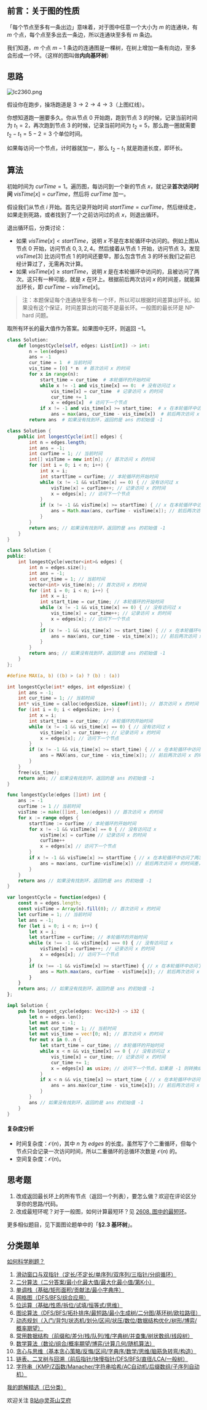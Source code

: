 ## 前言：关于图的性质

「每个节点至多有一条出边」意味着，对于图中任意一个大小为 $m$ 的连通块，有 $m$ 个点，每个点至多出去一条边，所以连通块至多有 $m$ 条边。

我们知道，$m$ 个点 $m-1$ 条边的连通图是一棵树，在树上增加一条有向边，至多会形成一个环。（这样的图叫做**内向基环树**）

## 思路

![lc2360.png](https://pic.leetcode.cn/1742870244-vqHncL-lc2360.png)

假设你在跑步，操场跑道是 $3\to 2\to 4\to 3$（上图红线）。

你想知道跑一圈要多久。你从节点 $0$ 开始跑，跑到节点 $3$ 的时候，记录当前时间为 $t_1=2$，再次跑到节点 $3$ 的时候，记录当前时间为 $t_2=5$，那么跑一圈就需要 $t_2-t_1=5-2=3$ 个单位时间。

如果每访问一个节点，计时器就加一，那么 $t_2-t_1$ 就是跑道长度，即环长。

## 算法

初始时间为 $\textit{curTime}=1$。遍历图，每访问到一个新的节点 $x$，就记录**首次访问时间** $\textit{visTime}[x]=\textit{curTime}$，然后将 $\textit{curTime}$ 加一。

假设我们从节点 $i$ 开始。首先记录开始时间 $\textit{startTime}=\textit{curTime}$，然后继续走，如果走到死路，或者找到了一个之前访问过的点 $x$，则退出循环。

退出循环后，分类讨论：

- 如果 $\textit{visTime}[x] < \textit{startTime}$，说明 $x$ 不是在本轮循环中访问的。例如上图从节点 $0$ 开始，访问节点 $0,3,2,4$。然后接着从节点 $1$ 开始，访问节点 $3$，发现 $\textit{visTime}[3]$ 比访问节点 $1$ 的时间还要早，那么包含节点 $3$ 的环长我们之前已经计算过了，无需再次计算。
- 如果 $\textit{visTime}[x] \ge \textit{startTime}$，说明 $x$ 是在本轮循环中访问的，且被访问了两次。这只有一种可能，就是 $x$ 在环上。根据前后两次访问 $x$ 的时间差，就能算出环长，即 $\textit{curTime}-\textit{visTime}[x]$。

> 注：本题保证每个连通块至多有一个环，所以可以根据时间差算出环长。如果没有这个保证，时间差算出的可能不是最长环。一般图的最长环是 NP-hard 问题。

取所有环长的最大值作为答案。如果图中无环，则返回 $-1$。

```py [sol-Python3]
class Solution:
    def longestCycle(self, edges: List[int]) -> int:
        n = len(edges)
        ans = -1
        cur_time = 1  # 当前时间
        vis_time = [0] * n  # 首次访问 x 的时间
        for x in range(n):
            start_time = cur_time  # 本轮循环的开始时间
            while x != -1 and vis_time[x] == 0:  # 没有访问过 x
                vis_time[x] = cur_time  # 记录访问 x 的时间
                cur_time += 1
                x = edges[x]  # 访问下一个节点
            if x != -1 and vis_time[x] >= start_time:  # x 在本轮循环中访问了两次，说明 x 在环上
                ans = max(ans, cur_time - vis_time[x])  # 前后两次访问 x 的时间差，即为环长
        return ans  # 如果没有找到环，返回的是 ans 的初始值 -1
```

```java [sol-Java]
class Solution {
    public int longestCycle(int[] edges) {
        int n = edges.length;
        int ans = -1;
        int curTime = 1; // 当前时间
        int[] visTime = new int[n]; // 首次访问 x 的时间
        for (int i = 0; i < n; i++) {
            int x = i;
            int startTime = curTime; // 本轮循环的开始时间
            while (x != -1 && visTime[x] == 0) { // 没有访问过 x
                visTime[x] = curTime++; // 记录访问 x 的时间
                x = edges[x]; // 访问下一个节点
            }
            if (x != -1 && visTime[x] >= startTime) { // x 在本轮循环中访问了两次，说明 x 在环上
                ans = Math.max(ans, curTime - visTime[x]); // 前后两次访问 x 的时间差，即为环长
            }
        }
        return ans; // 如果没有找到环，返回的是 ans 的初始值 -1
    }
}
```

```cpp [sol-C++]
class Solution {
public:
    int longestCycle(vector<int>& edges) {
        int n = edges.size();
        int ans = -1;
        int cur_time = 1; // 当前时间
        vector<int> vis_time(n); // 首次访问 x 的时间
        for (int i = 0; i < n; i++) {
            int x = i;
            int start_time = cur_time; // 本轮循环的开始时间
            while (x != -1 && vis_time[x] == 0) { // 没有访问过 x
                vis_time[x] = cur_time++; // 记录访问 x 的时间
                x = edges[x]; // 访问下一个节点
            }
            if (x != -1 && vis_time[x] >= start_time) { // x 在本轮循环中访问了两次，说明 x 在环上
                ans = max(ans, cur_time - vis_time[x]); // 前后两次访问 x 的时间差，即为环长
            }
        }
        return ans; // 如果没有找到环，返回的是 ans 的初始值 -1
    }
};
```

```c [sol-C]
#define MAX(a, b) ((b) > (a) ? (b) : (a))

int longestCycle(int* edges, int edgesSize) {
    int ans = -1;
    int cur_time = 1; // 当前时间
    int* vis_time = calloc(edgesSize, sizeof(int)); // 首次访问 x 的时间
    for (int i = 0; i < edgesSize; i++) {
        int x = i;
        int start_time = cur_time; // 本轮循环的开始时间
        while (x != -1 && vis_time[x] == 0) { // 没有访问过 x
            vis_time[x] = cur_time++; // 记录访问 x 的时间
            x = edges[x]; // 访问下一个节点
        }
        if (x != -1 && vis_time[x] >= start_time) { // x 在本轮循环中访问了两次，说明 x 在环上
            ans = MAX(ans, cur_time - vis_time[x]); // 前后两次访问 x 的时间差，即为环长
        }
    }
    free(vis_time);
    return ans; // 如果没有找到环，返回的是 ans 的初始值 -1
}
```

```go [sol-Go]
func longestCycle(edges []int) int {
    ans := -1
    curTime := 1 // 当前时间
    visTime := make([]int, len(edges)) // 首次访问 x 的时间
    for x := range edges {
        startTime := curTime // 本轮循环的开始时间
        for x != -1 && visTime[x] == 0 { // 没有访问过 x
            visTime[x] = curTime // 记录访问 x 的时间
            curTime++
            x = edges[x] // 访问下一个节点
        }
        if x != -1 && visTime[x] >= startTime { // x 在本轮循环中访问了两次，说明 x 在环上
            ans = max(ans, curTime-visTime[x]) // 前后两次访问 x 的时间差，即为环长
        }
    }
    return ans // 如果没有找到环，返回的是 ans 的初始值 -1
}
```

```js [sol-JavaScript]
var longestCycle = function(edges) {
    const n = edges.length;    
    const visTime = Array(n).fill(0); // 首次访问 x 的时间
    let curTime = 1; // 当前时间
    let ans = -1;
    for (let i = 0; i < n; i++) {
        let x = i;
        let startTime = curTime; // 本轮循环的开始时间
        while (x !== -1 && visTime[x] === 0) { // 没有访问过 x
            visTime[x] = curTime++; // 记录访问 x 的时间
            x = edges[x]; // 访问下一个节点
        }
        if (x !== -1 && visTime[x] >= startTime) { // x 在本轮循环中访问了两次，说明 x 在环上
            ans = Math.max(ans, curTime - visTime[x]); // 前后两次访问 x 的时间差，即为环长
        }
    }
    return ans; // 如果没有找到环，返回的是 ans 的初始值 -1
};
```

```rust [sol-Rust]
impl Solution {
    pub fn longest_cycle(edges: Vec<i32>) -> i32 {
        let n = edges.len();
        let mut ans = -1;
        let mut cur_time = 1; // 当前时间
        let mut vis_time = vec![0; n]; // 首次访问 x 的时间
        for mut x in 0..n {
            let start_time = cur_time; // 本轮循环的开始时间
            while x < n && vis_time[x] == 0 { // 没有访问过 x
                vis_time[x] = cur_time; // 记录访问 x 的时间
                cur_time += 1;
                x = edges[x] as usize; // 访问下一个节点，如果是 -1 则转换成 MAX
            }
            if x < n && vis_time[x] >= start_time { // x 在本轮循环中访问了两次，说明 x 在环上
                ans = ans.max(cur_time - vis_time[x]); // 前后两次访问 x 的时间差，即为环长
            }
        }
        ans // 如果没有找到环，返回的是 ans 的初始值 -1
    }
}
```

#### 复杂度分析

- 时间复杂度：$\mathcal{O}(n)$，其中 $n$ 为 $\textit{edges}$ 的长度。虽然写了个二重循环，但每个节点只会记录一次访问时间，所以二重循环的总循环次数是 $\mathcal{O}(n)$ 的。
- 空间复杂度：$\mathcal{O}(n)$。

## 思考题

1. 改成返回最长环上的所有节点（返回一个列表），要怎么做？欢迎在评论区分享你的思路/代码。
2. 改成最短环呢？对于一般图，如何计算最短环？见 [2608. 图中的最短环](https://leetcode.cn/problems/shortest-cycle-in-a-graph/)。

更多相似题目，见下面图论题单中的「**§2.3 基环树**」。

## 分类题单

[如何科学刷题？](https://leetcode.cn/circle/discuss/RvFUtj/)

1. [滑动窗口与双指针（定长/不定长/单序列/双序列/三指针/分组循环）](https://leetcode.cn/circle/discuss/0viNMK/)
2. [二分算法（二分答案/最小化最大值/最大化最小值/第K小）](https://leetcode.cn/circle/discuss/SqopEo/)
3. [单调栈（基础/矩形面积/贡献法/最小字典序）](https://leetcode.cn/circle/discuss/9oZFK9/)
4. [网格图（DFS/BFS/综合应用）](https://leetcode.cn/circle/discuss/YiXPXW/)
5. [位运算（基础/性质/拆位/试填/恒等式/思维）](https://leetcode.cn/circle/discuss/dHn9Vk/)
6. [图论算法（DFS/BFS/拓扑排序/最短路/最小生成树/二分图/基环树/欧拉路径）](https://leetcode.cn/circle/discuss/01LUak/)
7. [动态规划（入门/背包/状态机/划分/区间/状压/数位/数据结构优化/树形/博弈/概率期望）](https://leetcode.cn/circle/discuss/tXLS3i/)
8. [常用数据结构（前缀和/差分/栈/队列/堆/字典树/并查集/树状数组/线段树）](https://leetcode.cn/circle/discuss/mOr1u6/)
9. [数学算法（数论/组合/概率期望/博弈/计算几何/随机算法）](https://leetcode.cn/circle/discuss/IYT3ss/)
10. [贪心与思维（基本贪心策略/反悔/区间/字典序/数学/思维/脑筋急转弯/构造）](https://leetcode.cn/circle/discuss/g6KTKL/)
11. [链表、二叉树与回溯（前后指针/快慢指针/DFS/BFS/直径/LCA/一般树）](https://leetcode.cn/circle/discuss/K0n2gO/)
12. [字符串（KMP/Z函数/Manacher/字符串哈希/AC自动机/后缀数组/子序列自动机）](https://leetcode.cn/circle/discuss/SJFwQI/)

[我的题解精选（已分类）](https://github.com/EndlessCheng/codeforces-go/blob/master/leetcode/SOLUTIONS.md)

欢迎关注 [B站@灵茶山艾府](https://space.bilibili.com/206214)
